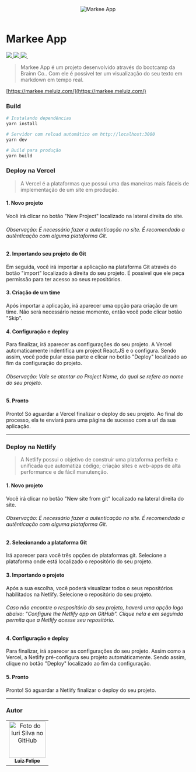 <div align="center">
  <img src="https://i.imgur.com/xKVnXal.png" alt="Markee App" />
</div>

<br>

# Markee App

<p align="left">
  <a aria-label="Vercel Logo" href="https://vercel.com/">
    <img src="https://img.shields.io/badge/vercel-%23000000.svg?style=for-the-badge&logo=vercel&logoColor=white" />
  </a>
  
  
  <a aria-label="Vercel Logo" href="https://vercel.com/">
    <img src="https://img.shields.io/badge/netlify-%23000000.svg?style=for-the-badge&logo=netlify&logoColor=#00C7B7" />
  </a>
  
  <a aria-label="ReactJS Logo" href="https://pt-br.reactjs.org/">
    <img src="https://img.shields.io/badge/react-%2320232a.svg?style=for-the-badge&logo=react&logoColor=%2361DAFB" />
  </a>

  <a aria-label="Styled Components Logo" href="https://styled-components.com/">
    <img alt="" src="https://img.shields.io/badge/styled--components-DB7093?style=for-the-badge&logo=styled-components&logoColor=white" />
  </a>
</p>

> Markee App é um projeto desenvolvido através do bootcamp da Brainn Co.. Com ele é possivel ter um visualização do seu texto em markdown em tempo real.

[https://markee.meluiz.com/](https://markee.meluiz.com/)

### Build


```bash
# Instalando dependências
yarn install

# Servidor com reload automático em http://localhost:3000
yarn dev

# Build para produção
yarn build
```

### Deploy na Vercel

> A Vercel é a plataformas que possui uma das maneiras mais fáceis de implementação de um site em produção.

#### 1. Novo projeto

Você irá clicar no botão "New Project" localizado na lateral direita do site.

###### *Observação: É necessário fazer a autenticação no site. É recomendado a autênticação com alguma plataforma Git.*

#### 2. Importando seu projeto do Git

Em seguida, você irá importar a aplicação na plataforma Git através do botão "import" localizado à direita do seu projeto. É possivel que ele peça permissão para ter acesso ao seus repositórios.

#### 3. Criação de um time

Após importar a aplicação, irá aparecer uma opção para criação de um time. Não será necessário nesse momento, então você pode clicar botão "Skip".

#### 4. Configuração e deploy

Para finalizar, irá aparecer as configurações do seu projeto. A Vercel automaticamente indentifica um project React.JS e o configura.
Sendo assim, você pode pular essa parte e clicar no botão "Deploy" localizado ao fim da configuração do projeto.

###### *Observação: Vale se atentar ao Project Name, do qual se refere ao nome do seu projeto.*

#### 5. Pronto

Pronto! Só aguardar a Vercel finalizar o deploy do seu projeto. Ao final do processo, ela te enviará para uma página de sucesso com a url da sua aplicação. 

<hr />

### Deploy na Netlify

> A Netlify possui o objetivo de construir uma plataforma perfeita e unificada que automatiza código; criação sites e web-apps de alta performance e de fácil manutenção.

#### 1. Novo projeto

Você irá clicar no botão "New site from git" localizado na lateral direita do site.

###### *Observação: É necessário fazer a autenticação no site. É recomendado a autênticação com alguma plataforma Git.*

#### 2. Selecionando a plataforma Git

Irá aparecer para você três opções de plataformas git. Selecione a plataforma onde está localizado o repositório do seu projeto.

#### 3. Importando o projeto

Após a sua escolha, você poderá visualizar todos o seus repositórios habilitados na Netlify. Selecione o repositório do seu projeto.

###### *Caso não encontre o respositório do seu projeto, haverá uma opção logo abaixo: "Configure the Netlify app on GitHub". Clique nela e em seguinda permita que a Netlify acesse seu repositório.*

#### 4. Configuração e deploy

Para finalizar, irá aparecer as configurações do seu projeto. Assim como a Vercel, a Netlify pré-configura seu projeto automáticamente. Sendo assim, clique no botão "Deploy" localizado ao fim da configuração.

#### 5. Pronto

Pronto! Só aguardar a Netlify finalizar o deploy do seu projeto.

<hr />

### Autor

<table>
  <tr>
    <td align="center">
      <a href="https://github.com/meluiz">
        <img src="https://avatars.githubusercontent.com/u/52682525?v=4" width="100px;" alt="Foto do Iuri Silva no GitHub"/><br>
        <sub>
          <b>Luiz Felipe</b>
        </sub>
      </a>
    </td>
  </tr>
</table>